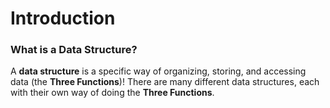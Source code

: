 # Introduction

### What is a Data Structure?
A **data structure** is a specific way of organizing, storing, and accessing data (the **Three Functions**)! There are many different data structures, each with their own way of doing the **Three Functions**.